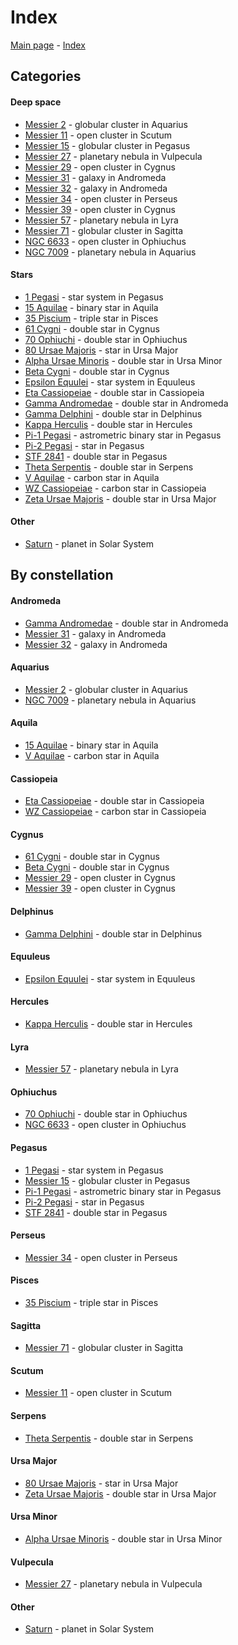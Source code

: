 # Index

[Main page](../index.md) - [Index](../pages/obj_index.md)

## Categories

#### Deep space

- [Messier 2](../obs/m2-2025-07-28.md) - globular cluster in Aquarius
- [Messier 11](../obs/m11-2025-06-27.md) - open cluster in Scutum
- [Messier 15](../obs/m15-2025-06-30.md) - globular cluster in Pegasus
- [Messier 27](../obs/m27-2025-08-19.md) - planetary nebula in Vulpecula
- [Messier 29](../obs/m29-2025-07-30.md) - open cluster in Cygnus
- [Messier 31](../obs/m31-m32-2025-07-19.md) - galaxy in Andromeda
- [Messier 32](../obs/m31-m32-2025-07-19.md) - galaxy in Andromeda
- [Messier 34](../obs/m34-2025-08-18.md) - open cluster in Perseus
- [Messier 39](../obs/m39-2025-07-30.md) - open cluster in Cygnus
- [Messier 57](../obs/m57-2025-08-19.md) - planetary nebula in Lyra
- [Messier 71](../obs/m71-2025-07-19.md) - globular cluster in Sagitta
- [NGC 6633](../obs/ngc-6633-2025-08-19.md) - open cluster in Ophiuchus
- [NGC 7009](../obs/ngc-7009-2025-06-30.md) - planetary nebula in Aquarius

#### Stars

- [1 Pegasi](../obs/1-peg-2025-08-02.md) - star system in Pegasus
- [15 Aquilae](../obs/15-aql-2025-08-27.md) - binary star in Aquila
- [35 Piscium](../obs/35-psc-2025-08-25.md) - triple star in Pisces
- [61 Cygni](../obs/61-cyg-2025-08-19.md) - double star in Cygnus
- [70 Ophiuchi](../obs/70-oph-2025-08-04.md) - double star in Ophiuchus
- [80 Ursae Majoris](../obs/zeta-uma-80-uma-2025-07-12.md) - star in Ursa Major
- [Alpha Ursae Minoris](../obs/alpha-umi-2025-08-18.md) - double star in Ursa Minor
- [Beta Cygni](../obs/beta-cyg-2025-07-19.md) - double star in Cygnus
- [Epsilon Equulei](../obs/epsilon-equ-2025-07-28.md) - star system in Equuleus
- [Eta Cassiopeiae](../obs/eta-cas-2025-08-04.md) - double star in Cassiopeia
- [Gamma Andromedae](../obs/gamma-and-2025-07-19.md) - double star in Andromeda
- [Gamma Delphini](../obs/gamma-del-2025-06-30.md) - double star in Delphinus
- [Kappa Herculis](../obs/kappa-her-2025-07-14.md) - double star in Hercules
- [Pi-1 Pegasi](../obs/pi-1-peg-pi-2-peg-2025-08-27.md) - astrometric binary star in Pegasus
- [Pi-2 Pegasi](../obs/pi-1-peg-pi-2-peg-2025-08-27.md) - star in Pegasus
- [STF 2841](../obs/stf-2841-2025-08-02.md) - double star in Pegasus
- [Theta Serpentis](../obs/theta-ser-2025-08-06.md) - double star in Serpens
- [V Aquilae](../obs/v-aql-2025-06-27.md) - carbon star in Aquila
- [WZ Cassiopeiae](../obs/wz-cas-2025-06-27.md) - carbon star in Cassiopeia
- [Zeta Ursae Majoris](../obs/zeta-uma-80-uma-2025-07-12.md) - double star in Ursa Major

#### Other

- [Saturn](../obs/saturn-2025-08-06.md) - planet in Solar System


## By constellation

#### Andromeda

- [Gamma Andromedae](../obs/gamma-and-2025-07-19.md) - double star in Andromeda
- [Messier 31](../obs/m31-m32-2025-07-19.md) - galaxy in Andromeda
- [Messier 32](../obs/m31-m32-2025-07-19.md) - galaxy in Andromeda

#### Aquarius

- [Messier 2](../obs/m2-2025-07-28.md) - globular cluster in Aquarius
- [NGC 7009](../obs/ngc-7009-2025-06-30.md) - planetary nebula in Aquarius

#### Aquila

- [15 Aquilae](../obs/15-aql-2025-08-27.md) - binary star in Aquila
- [V Aquilae](../obs/v-aql-2025-06-27.md) - carbon star in Aquila

#### Cassiopeia

- [Eta Cassiopeiae](../obs/eta-cas-2025-08-04.md) - double star in Cassiopeia
- [WZ Cassiopeiae](../obs/wz-cas-2025-06-27.md) - carbon star in Cassiopeia

#### Cygnus

- [61 Cygni](../obs/61-cyg-2025-08-19.md) - double star in Cygnus
- [Beta Cygni](../obs/beta-cyg-2025-07-19.md) - double star in Cygnus
- [Messier 29](../obs/m29-2025-07-30.md) - open cluster in Cygnus
- [Messier 39](../obs/m39-2025-07-30.md) - open cluster in Cygnus

#### Delphinus

- [Gamma Delphini](../obs/gamma-del-2025-06-30.md) - double star in Delphinus

#### Equuleus

- [Epsilon Equulei](../obs/epsilon-equ-2025-07-28.md) - star system in Equuleus

#### Hercules

- [Kappa Herculis](../obs/kappa-her-2025-07-14.md) - double star in Hercules

#### Lyra

- [Messier 57](../obs/m57-2025-08-19.md) - planetary nebula in Lyra

#### Ophiuchus

- [70 Ophiuchi](../obs/70-oph-2025-08-04.md) - double star in Ophiuchus
- [NGC 6633](../obs/ngc-6633-2025-08-19.md) - open cluster in Ophiuchus

#### Pegasus

- [1 Pegasi](../obs/1-peg-2025-08-02.md) - star system in Pegasus
- [Messier 15](../obs/m15-2025-06-30.md) - globular cluster in Pegasus
- [Pi-1 Pegasi](../obs/pi-1-peg-pi-2-peg-2025-08-27.md) - astrometric binary star in Pegasus
- [Pi-2 Pegasi](../obs/pi-1-peg-pi-2-peg-2025-08-27.md) - star in Pegasus
- [STF 2841](../obs/stf-2841-2025-08-02.md) - double star in Pegasus

#### Perseus

- [Messier 34](../obs/m34-2025-08-18.md) - open cluster in Perseus

#### Pisces

- [35 Piscium](../obs/35-psc-2025-08-25.md) - triple star in Pisces

#### Sagitta

- [Messier 71](../obs/m71-2025-07-19.md) - globular cluster in Sagitta

#### Scutum

- [Messier 11](../obs/m11-2025-06-27.md) - open cluster in Scutum

#### Serpens

- [Theta Serpentis](../obs/theta-ser-2025-08-06.md) - double star in Serpens

#### Ursa Major

- [80 Ursae Majoris](../obs/zeta-uma-80-uma-2025-07-12.md) - star in Ursa Major
- [Zeta Ursae Majoris](../obs/zeta-uma-80-uma-2025-07-12.md) - double star in Ursa Major

#### Ursa Minor

- [Alpha Ursae Minoris](../obs/alpha-umi-2025-08-18.md) - double star in Ursa Minor

#### Vulpecula

- [Messier 27](../obs/m27-2025-08-19.md) - planetary nebula in Vulpecula

#### Other

- [Saturn](../obs/saturn-2025-08-06.md) - planet in Solar System


